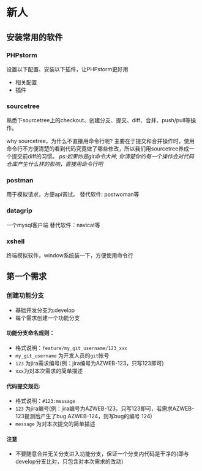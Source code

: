 # 新人

## 安装常用的软件
### PHPstorm
设置以下配置、安装以下插件，让PHPstorm更好用
- 相关配置
- 插件

### sourcetree
熟悉下sourcetree上的checkout、创建分支、提交、diff、合并、push/pull等操作。

why sourcetree，为什么不直接用命令行呢?
主要在于提交和合并操作时，使用命令行不方便清楚的看到代码究竟做了哪些修改，所以我们用sourcetree养成一个提交前diff的习惯。
*ps:如果你是git命令大神, 你清楚你的每一个操作会对代码仓库产生什么样的影响，直接用命令行吧*

### postman
用于模拟请求，方便api调试。
替代软件: postwoman等

### datagrip
一个mysql客户端
替代软件：navicat等

### xshell
终端模拟软件，window系统装一下，方便使用命令行


## 第一个需求
### 创建功能分支
- 基础开发分支为:develop
- 每个需求创建一个功能分支

#### 功能分支命名规则：
- 格式说明：`feature/my_git_username/123_xxx`
- `my_git_username` 为开发人员的`git`帐号
- `123` 为jira需求编号(例：jira编号为AZWEB-123，只写123即可)
- `xxx`为对本次需求的简单描述

#### 代码提交规范:
- 格式说明：`#123:message`
- `123` 为jira编号(例：jira编号为AZWEB-123，只写123即可，若需求AZWEB-123提测后产生了bug AZWEB-124，则写bug的编号 124)
- `message` 为对本次提交的简单描述

#### 注意
- 不要随意合并无关分支进入功能分支，保证一个分支内代码是干净的(即与develop分支比对，只包含对本次需求的改动)
